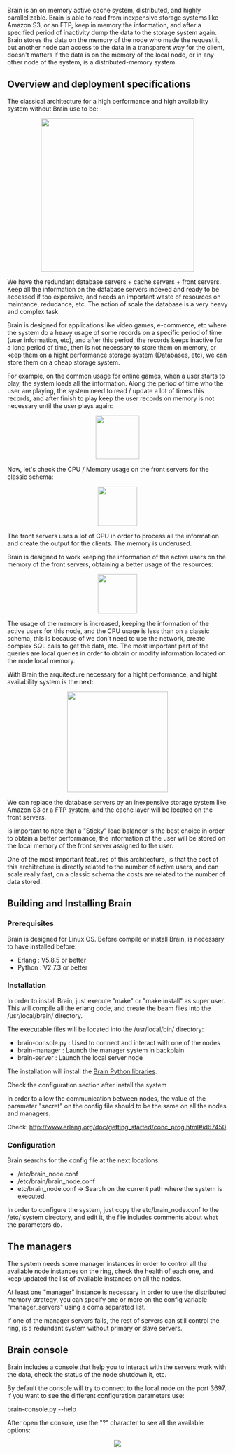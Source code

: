 Brain is an on memory active cache system, distributed, and highly parallelizable. Brain is able to read from inexpensive storage systems like Amazon S3, or an FTP, keep in memory the information, and after a specified period of inactivity dump the data to the storage system again.
Brain stores the data on the memory of the node who made the request it, but another node can access to the data in a transparent way for the client, doesn't matters if the data is on the memory of the local node, or in any other node of the system, is a distributed-memory system.

## Overview and deployment specifications

The classical architecture for a high performance and high availability system without Brain use to be:

<p align="center">
    <img src="https://raw.github.com/alonsovidales/Brain2/master/doc/imgs/classic_deployment_schema.png" height="350" />
</p>

We have the redundant database servers + cache servers + front servers. Keep all the information on the database servers indexed and ready to be accessed if too expensive, and needs an important waste of resources on maintance, redudance, etc. The action of scale the database is a very heavy and complex task.

Brain is designed for applications like video games, e-commerce, etc where the system do a heavy usage of some records on a specific period of time (user information, etc), and after this period, the records keeps inactive for a long period of time, then is not necessary to store them on memory, or keep them on a hight performance storage system (Databases, etc), we can store them on a cheap storage system.

For example, on the common usage for online games, when a user starts to play, the system loads all the information. Along the period of time who the user are playing, the system need to read / update a lot of times this records, and after finish to play keep the user records on memory is not necessary until the user plays again:

<p align="center">
    <img src="https://raw.github.com/alonsovidales/Brain2/master/doc/imgs/requests_time.png" height="100" />
</p>

Now, let's check the CPU / Memory usage on the front servers for the classic schema:

<p align="center">
    <img src="https://raw.github.com/alonsovidales/Brain2/master/doc/imgs/front_servers_memory_cpu.png" height="90" />
</p>

The front servers uses a lot of CPU in order to process all the information and create the output for the clients. The memory is underused.

Brain is designed to work keeping the information of the active users on the memory of the front servers, obtaining a better usage of the resources:

<p align="center">
    <img src="https://raw.github.com/alonsovidales/Brain2/master/doc/imgs/front_servers_memory_cpu_with_brain.png" height="90" />
</p>

The usage of the memory is increased, keeping the information of the active users for this node, and the CPU usage is less than on a classic schema, this is because of we don't need to use the network, create complex SQL calls to get the data, etc. The most important part of the queries are local queries in order to obtain or modify information located on the node local memory.

With Brain the arquitecture necessary for a hight performance, and hight availability system is the next:

<p align="center">
    <img src="https://raw.github.com/alonsovidales/Brain2/master/doc/imgs/brain_deployment.png" height="230" />
</p>

We can replace the database servers by an inexpensive storage system like Amazon S3 or a FTP system, and the cache layer will be located on the front servers.

Is important to note that a "Sticky" load balancer is the best choice in order to obtain a better performance, the information of the user will be stored on the local memory of the front server assigned to the user.

One of the most important features of this architecture, is that the cost of this architecture is directly related to the number of active users, and can scale really fast, on a classic schema the costs are related to the number of data stored.

## Building and Installing Brain

### Prerequisites

Brain is designed for Linux OS. Before compile or install Brain, is necessary to have installed before:
 - Erlang : V5.8.5 or better
 - Python : V2.7.3 or better

### Installation

In order to install Brain, just execute "make" or "make install" as super user. This will compile all the erlang code, and create the beam files into the /usr/local/brain/ directory.

The executable files will be located into the /usr/local/bin/ directory:
 - brain-console.py : Used to connect and interact with one of the nodes
 - brain-manager : Launch the manager system in backplain
 - brain-server : Launch the local server node

The installation will install the [Brain Python libraries](https://github.com/alonsovidales/Brain2/tree/master/libs/python/brain).

Check the configuration section after install the system

In order to allow the communication between nodes, the value of the parameter "secret" on the config file should to be the same on all the nodes and managers.

Check: http://www.erlang.org/doc/getting_started/conc_prog.html#id67450

### Configuration

Brain searchs for the config file at the next locations:
 - /etc/brain_node.conf
 - /etc/brain/brain_node.conf
 - etc/brain_node.conf -> Search on the current path where the system is executed.

In order to configure the system, just copy the etc/brain_node.conf to the /etc/ system directory, and edit it, the file includes comments about what the parameters do.

## The managers

The system needs some manager instances in order to control all the available node instances on the ring, check the health of each one, and keep updated the list of available instances on all the nodes.

At least one "manager" instance is necessary in order to use the distributed memory strategy, you can specify one or more on the config variable "manager_servers" using a coma separated list.

If one of the manager servers fails, the rest of servers can still control the ring, is a redundant system without primary or slave servers.

## Brain console

Brain includes a console that help you to interact with the servers work with the data, check the status of the node shutdown it, etc.

By default the console will try to connect to the local node on the port 3697, if you want to see the different configuration parameters use:

brain-console.py --help
  
After open the console, use the "?" character to see all the available options:

<p align="center">
    <img src="https://raw.github.com/alonsovidales/Brain2/master/doc/imgs/brain_console_help.png" />
</p>
